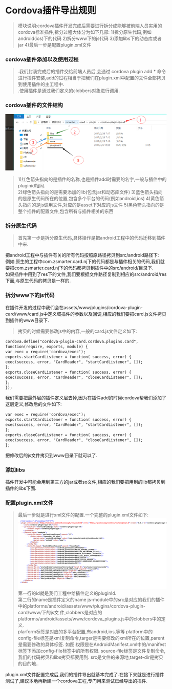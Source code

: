 # Cordova插件导出规则

>模块说明:cordova插件开发完成后需要进行拆分成能够被前端人员实用的cordova标准插件,拆分过程大体分为如下几部:
>1)拆分原生代码,例如android(ios)下的代码
>2)拆分www下的js代码
>3)添加libs下的动态库或者jar
>4)最后一步是配置plugin.xml文件



### cordova插件添加以及使用过程
>.我们封装完成后的插件交给前端人员后,会通过 cordova plugin add * 命令进行插件安装,add的过程相当于把我们在plugin.xml中配置的文件全部拷贝到使用插件的主工程中.              
>.使用插件是通过我们定义的clobbers对象进行调用.



### cordova插件的文件结构
![image](https://github.com/saberforgit/Resource/blob/master/drawable/cordova_plugin_dir.png?raw=true)		

>1)红色箭头指向的是插件的名称,也是插件add时需要的名字,一般与插件中的pluginid相同.		
>2)绿色箭头指向的是需要添加的lib(包含jar和动态库文件)
>3)蓝色箭头指向的是原生代码所在的位置,包含多个平台的代码(例如android,ios)
>4)黄色箭头指向的是js调用文件,对应的是asset下对应的js文件
>5)黑色箭头指向的是整个插件的配置文件,包含所有与插件相关的东西

### 拆分原生代码
>首先第一步是拆分原生代码,具体操作是把android工程中的代码迁移到插件中来.

把android工程中与插件有关的所有代码按照原路径拷贝到src/android路径下:			
例如:原生的工程中com.zsmarter.card.nj下的代码都是与插件相关的代码,我们就要把com.zsmarter.card.nj下的代码都拷贝到插件中的src/android/目录下.			
如果插件中用到了res下的文件,我们要根据文件路径复制到相应的src/android/res下面,与原生代码的拷贝是一样的.


### 拆分www下的js代码

在插件开发的过程中我们会在assets/www/plugins/cordova-plugin-card/www/card.js中定义域插件的参数以及回调,相应的我们要把card.js文件拷贝到插件的www目录下.
>拷贝的时候需要修改js中的内容,一般的card.js文件定义如下:
			
	cordova.define("cordova-plugin-card.cordova.plugins.card", function(require, exports, module) {
	var exec = require('cordova/exec');
	exports.startCardListener = function( success, error) {
    exec(success, error, "CardReader", "startCardListener", []);
	};
	exports.closeCardListener = function( success, error) {
    exec(success, error, "CardReader", "closeCardListener", []);
	};
	});
我们需要把最外层的插件定义层去掉,因为在插件add的时候cordova帮我们添加了这层定义,修改后的文件如下:
		
	var exec = require('cordova/exec');
	exports.startCardListener = function( success, error) {
    exec(success, error, "CardReader", "startCardListener", []);
	};
	exports.closeCardListener = function( success, error) {
    exec(success, error, "CardReader", "closeCardListener", []);
	};
把修改后的js文件拷贝到www目录下就可以了.

### 添加libs

插件开发中可能会用到第三方的jar或者so文件,相应的我们要把用到的lib都拷贝到插件的libs下面.

### 配置plugin.xml文件
>最后一步就是进行xml文件的配置.一个完整的plugin.xml文件如下:
![image](https://github.com/saberforgit/Resource/blob/master/drawable/cordova_plugin_xml.png?raw=true)		
>第一行的id就是我们工程中给插件定义的pluginId.      
>第二行的name是插件定义的name
>js-module中的src是对应的我们的插件中的platforms/android/assets/www/plugins/cordova-plugin-card/www/下的js文  件,clobbers是对应的platforms/android/assets/www/cordova_plugins.js中的clobbers中的定义.               
>plarform标签是对应的多平台配置,有android,ios,等等
>platform中的config-file标签是xml复制命令,targer是需要修改的xml所在的位置,parent是需要修改的具体标签.
> 如图:权限是在AndroidManifest.xml中的/manifest标签下添加config-file标签中的所有权限.
> source-file标签是文件复制命令,我们的代码拷贝和libs拷贝都要用到.
> src是文件的来源地,target-dir是拷贝的目的地..


plugin.xml文件配置完成后,我们的插件导出就基本完成了.在接下来就是进行插件测试了,建议本地再新建一个cordova工程,专门用来测试已经导出的插件.